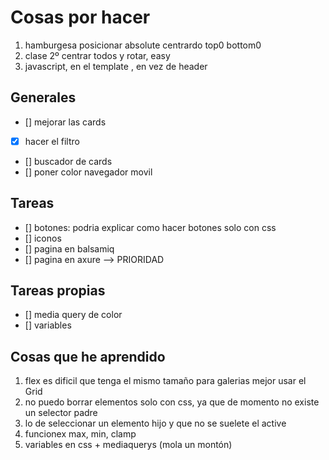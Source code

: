 # Cosas por hacer

1. hamburgesa posicionar absolute centrardo top0 bottom0
1. clase 2º centrar todos y rotar, easy
1. javascript, en el template , en vez de header


## Generales

- [] mejorar las cards
- [X] hacer el filtro
- [] buscador de cards
- [] poner color navegador movil

## Tareas
- [] botones: podria explicar como hacer botones solo con css 
- [] iconos
- [] pagina en balsamiq
- [] pagina en axure  --> PRIORIDAD 



## Tareas propias

- [] media query de color 
- [] variables


## Cosas que he aprendido
1. flex es dificil que tenga el mismo tamaño para galerias mejor usar el Grid
1. no puedo borrar elementos solo con css, ya que de momento no existe un selector padre
1. lo de seleccionar un elemento hijo y que no se suelete el active
1. funcionex max, min, clamp
1. variables en css + mediaquerys (mola un montón)